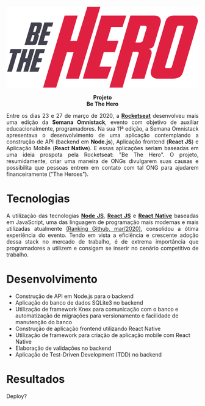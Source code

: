 <p align="center">
  <img src="/frontend/src/assets/logo.svg">
</p>

<p align="center">
  <b>Projeto</b><br>
  <b>Be The Hero</b><br>
</p>

<p align="justify">
Entre os dias 23 e 27 de março de 2020, a <b><a href="https://rocketseat.com.br/">Rocketseat</a></b> desenvolveu mais uma edição da <b>Semana Omnistack</b>, evento com objetivo de auxiliar educacionalmente, programadores. Na sua 11ª edição, a Semana Omnistack apresentava o desenvolvimento de uma 
aplicação contemplando a construção de API (backend em <b>Node.js</b>), Aplicação frontend (<b>React JS</b>) e Aplicação Mobile (<b>React Native</b>). E essas aplicações seriam baseadas em uma ideia prospota pela Rocketseat: "Be The Hero". O projeto, resumidamente, criar
uma maneira de ONGs divulgarem suas causas e possibilita que pessoas entrem em contato com tal ONG para ajudarem financeiramente ("The Heroes").
</p>

<h1>Tecnologias</h1>
<p align="justify">
A utilização das tecnologias <b><a href="https://nodejs.org/en/">Node JS</a></b>, <b><a href="https://pt-br.reactjs.org/">React JS</a></b> e <b><a href="https://reactnative.dev/">React Native</a></b> baseadas em JavaScript, uma das linguagem de programação mais modernas e mais utilizadas  atualmente <a href="https://githut.info/">(Ranking Github, mar/2020)</a>, consolidou a ótima experiência do evento. Tendo em vista a eficiência e crescente adoção dessa
stack no mercado de trabalho, é de extrema importância que programadores a utilizem e consigam se inserir no cenário competitivo de trabalho.
</p>

<p align="justify">
<h1>Desenvolvimento</h1>
 <ul>
  <li>
    Construção de API em Node.js para o backend
  </li>
  <li>
    Aplicação do banco de dados SQLite3 no backend
  </li>
  <li>
    Utilização de framework Knex para comunicação com o banco e automatização de migrações para versionamento e facilidade de manutenção do banco</li>
  <li>
    Construção de aplicação frontend utilizando React Native
  </li>
  <li>
    Utilização de framework para criação de aplicação mobile com React Native
  </li>
  <li>
    Elaboração de validações no backend
  </li>
  <li>
    Aplicação de Test-Driven Development (TDD) no backend
  </li>
 </ul>
</p>

<h1>Resultados</h1>

<p align="justify">
Deploy?
</p>

